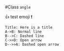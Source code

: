 #Class `angle`

:+1: test emoji :exclamation:

``` sequence-hand
Title: Here is a title
A->B: Normal line
B-->C: Dashed line
C->>D: Open arrow
D-->>A: Dashed open arrow
```